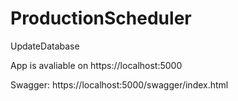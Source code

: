 # ProductionScheduler

UpdateDatabase

App is avaliable on https://localhost:5000

Swagger: https://localhost:5000/swagger/index.html
